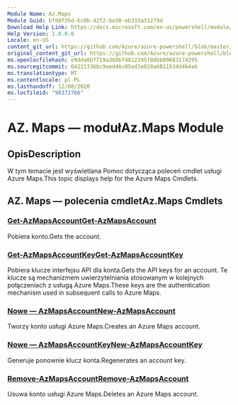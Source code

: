 ```yaml
---
Module Name: Az.Maps
Module Guid: bf60f35d-6c0b-42f2-be30-eb333a31279d
Download Help Link: https://docs.microsoft.com/en-us/powershell/module/az.maps
Help Version: 1.0.0.0
Locale: en-US
content_git_url: https://github.com/Azure/azure-powershell/blob/master/src/Maps/Maps/help/Az.Maps.md
original_content_git_url: https://github.com/Azure/azure-powershell/blob/master/src/Maps/Maps/help/Az.Maps.md
ms.openlocfilehash: e9dda0bf719a360b74812295f8dbb09683174295
ms.sourcegitcommit: 04221336bc9eed46c05ed1e828a6811534d4b4ab
ms.translationtype: MT
ms.contentlocale: pl-PL
ms.lasthandoff: 12/08/2020
ms.locfileid: "98372766"
---
```

# <span data-ttu-id="f4fcd-101">AZ. Maps — moduł</span><span class="sxs-lookup"><span data-stu-id="f4fcd-101">Az.Maps Module</span></span>
## <span data-ttu-id="f4fcd-102">Opis</span><span class="sxs-lookup"><span data-stu-id="f4fcd-102">Description</span></span>
<span data-ttu-id="f4fcd-103">W tym temacie jest wyświetlana Pomoc dotycząca poleceń cmdlet usługi Azure Maps.</span><span class="sxs-lookup"><span data-stu-id="f4fcd-103">This topic displays help for the Azure Maps Cmdlets.</span></span>

## <span data-ttu-id="f4fcd-104">AZ. Maps — polecenia cmdlet</span><span class="sxs-lookup"><span data-stu-id="f4fcd-104">Az.Maps Cmdlets</span></span>
### [<span data-ttu-id="f4fcd-105">Get-AzMapsAccount</span><span class="sxs-lookup"><span data-stu-id="f4fcd-105">Get-AzMapsAccount</span></span>](Get-AzMapsAccount.md)
<span data-ttu-id="f4fcd-106">Pobiera konto.</span><span class="sxs-lookup"><span data-stu-id="f4fcd-106">Gets the account.</span></span>

### [<span data-ttu-id="f4fcd-107">Get-AzMapsAccountKey</span><span class="sxs-lookup"><span data-stu-id="f4fcd-107">Get-AzMapsAccountKey</span></span>](Get-AzMapsAccountKey.md)
<span data-ttu-id="f4fcd-108">Pobiera klucze interfejsu API dla konta.</span><span class="sxs-lookup"><span data-stu-id="f4fcd-108">Gets the API keys for an account.</span></span>
<span data-ttu-id="f4fcd-109">Te klucze są mechanizmem uwierzytelniania stosowanym w kolejnych połączeniach z usługą Azure Maps.</span><span class="sxs-lookup"><span data-stu-id="f4fcd-109">These keys are the authentication mechanism used in subsequent calls to Azure Maps.</span></span>

### [<span data-ttu-id="f4fcd-110">Nowe — AzMapsAccount</span><span class="sxs-lookup"><span data-stu-id="f4fcd-110">New-AzMapsAccount</span></span>](New-AzMapsAccount.md)
<span data-ttu-id="f4fcd-111">Tworzy konto usługi Azure Maps.</span><span class="sxs-lookup"><span data-stu-id="f4fcd-111">Creates an Azure Maps account.</span></span>

### [<span data-ttu-id="f4fcd-112">Nowe — AzMapsAccountKey</span><span class="sxs-lookup"><span data-stu-id="f4fcd-112">New-AzMapsAccountKey</span></span>](New-AzMapsAccountKey.md)
<span data-ttu-id="f4fcd-113">Generuje ponownie klucz konta.</span><span class="sxs-lookup"><span data-stu-id="f4fcd-113">Regenerates an account key.</span></span>

### [<span data-ttu-id="f4fcd-114">Remove-AzMapsAccount</span><span class="sxs-lookup"><span data-stu-id="f4fcd-114">Remove-AzMapsAccount</span></span>](Remove-AzMapsAccount.md)
<span data-ttu-id="f4fcd-115">Usuwa konto usługi Azure Maps.</span><span class="sxs-lookup"><span data-stu-id="f4fcd-115">Deletes an Azure Maps account.</span></span>

